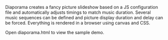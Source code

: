 Diaporama creates a fancy picture slideshow based on a JS configuration file and automatically adjusts timings to match music duration.
Several music sequences can be defined and picture display duration and delay can be forced.
Everything is rendered in a browser using canvas and CSS.

Open diaporama.html to view the sample demo.
